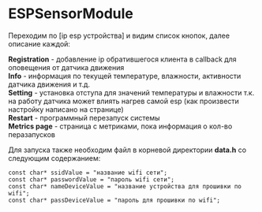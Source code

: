 # ESPSensorModule  

Переходим по [ip esp устройства] и видим список кнопок, далее описание каждой:  

**Registration** - добавление ip обратившегося клиента в callback для оповещения от датчика движения  
**Info** - информация по текущей температуре, влажности, активности датчика движения и т.д.  
**Setting** - установка отступа для значений температуры и влажности т.к. на работу датчика может влиять нагрев самой esp (как произвести настройку написано на странице)  
**Restart** - программный перезапуск системы  
**Metrics page** - страница с метриками, пока информация о кол-во перазапусков  

Для запуска также необходим файл в корневой директории **data.h** со следующим содержанием:  
```
const char* ssidValue = "название wifi сети";  
const char* passwordValue = "пароль wifi сети";  
const char* nameDeviceValue = "название устройства для прошивки по wifi";  
const char* passDeviceValue = "пароль для прошивки по wifi";  
```
